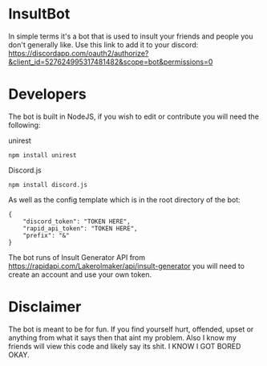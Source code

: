 # InsultBot

In simple terms it's a bot that is used to insult your friends and people you don't generally like.
Use this link to add it to your discord: https://discordapp.com/oauth2/authorize?&client_id=527624995317481482&scope=bot&permissions=0

# Developers

The bot is built in NodeJS, if you wish to edit or contribute you will need the following:

unirest

`npm install unirest`

Discord.js

`npm install discord.js`

As well as the config template which is in the root directory of the bot:

```
{
    "discord_token": "TOKEN HERE",
    "rapid_api_token": "TOKEN HERE",
    "prefix": "&"
}
```

The bot runs of Insult Generator API from https://rapidapi.com/Lakerolmaker/api/insult-generator you will need to create an account and use your own token.

# Disclaimer

The bot is meant to be for fun. If you find yourself hurt, offended, upset or anything from what it says then that aint my problem. Also I know my friends will view this
code and likely say its shit. I KNOW I GOT BORED OKAY.